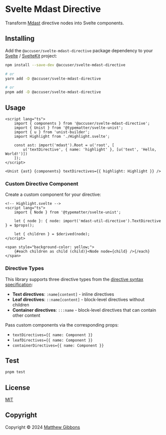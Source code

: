 # Svelte Mdast Directive

Transform [Mdast](https://github.com/syntax-tree/mdast) directive nodes into Svelte components.

## Installing

Add the `@accuser/svelte-mdast-directive` package dependency to your [Svelte](https://svelte.dev) / [SvelteKit](https://kit.svelte.dev) project:

```sh
npm install --save-dev @accuser/svelte-mdast-directive

# or
yarn add -D @accuser/svelte-mdast-directive

# or
pnpm add -D @accuser/svelte-mdast-directive
```

## Usage

```svelte
<script lang="ts">
	import { components } from '@accuser/svelte-mdast-directive';
	import { Unist } from '@typematter/svelte-unist';
	import { u } from 'unist-builder';
	import Highlight from './Highlight.svelte';

	const ast: import('mdast').Root = u('root', [
		u('textDirective', { name: 'highlight' }, [u('text', 'Hello, World!')])
	]);
</script>

<Unist {ast} {components} textDirectives={{ highlight: Highlight }} />
```

### Custom Directive Component

Create a custom component for your directive:

```svelte
<!-- Highlight.svelte -->
<script lang="ts">
	import { Node } from '@typematter/svelte-unist';

	let { node }: { node: import('mdast-util-directive').TextDirective } = $props();

	let { children } = $derived(node);
</script>

<span style="background-color: yellow;">
	{#each children as child (child)}<Node node={child} />{/each}
</span>
```

### Directive Types

This library supports three directive types from the [directive syntax specification](https://talk.commonmark.org/t/generic-directives-plugins-syntax/444):

- **Text directives**: `:name[content]` - inline directives
- **Leaf directives**: `::name[content]` - block-level directives without children
- **Container directives**: `:::name` - block-level directives that can contain other content

Pass custom components via the corresponding props:

- `textDirectives={{ name: Component }}`
- `leafDirectives={{ name: Component }}`
- `containerDirectives={{ name: Component }}`

## Test

```sh
pnpm test
```

## License

[MIT](LICENSE)

## Copyright

Copyright &copy; 2024 [Matthew Gibbons](https://github.com/accuser)
